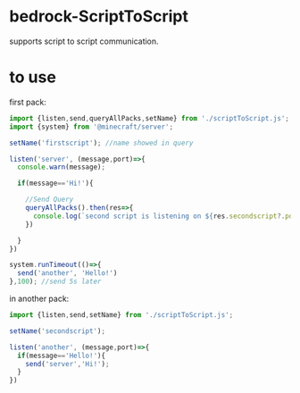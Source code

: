 # bedrock-ScriptToScript
supports script to script communication.

# to use
first pack:
```js
import {listen,send,queryAllPacks,setName} from './scriptToScript.js';
import {system} from '@minecraft/server';

setName('firstscript'); //name showed in query

listen('server', (message,port)=>{
  console.warn(message);

  if(message=='Hi!'){

    //Send Query
    queryAllPacks().then(res=>{
      console.log(`second script is listening on ${res.secondscript?.ports}.`);
    })

  }
})

system.runTimeout(()=>{
  send('another', 'Hello!')
},100); //send 5s later
```
in another pack:
```js
import {listen,send,setName} from './scriptToScript.js';

setName('secondscript');

listen('another', (message,port)=>{
  if(message=='Hello!'){
    send('server','Hi!');
  }
})
```
